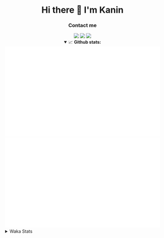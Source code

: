 <div align="center">
 <h1>Hi there 👋 I'm Kanin</h1>
 <h3>Contact me</h3>
 <a href="mailto:im@kanin.dev"><img src="https://img.shields.io/badge/gmail-%23D14836.svg?&style=for-the-badge&logo=gmail&logoColor=white"/></a>
 <a href="https://twitter.com/KaninDev"><img src="https://img.shields.io/badge/twitter-%231DA1F2.svg?&style=for-the-badge&logo=twitter&logoColor=white"/></a>
 <a href="https://www.linkedin.com/in/KaninDev"><img src="https://img.shields.io/badge/linkedin-%230077B5.svg?&style=for-the-badge&logo=linkedin&logoColor=white"/></a>
<details open>
  <summary>📈 <b>Github stats:</b></summary>
  <img src="https://github.com/Kanin/Kanin/blob/master/scripts/GitHubStats/generated/overview.svg"/>
  <img src="https://github.com/Kanin/Kanin/blob/master/scripts/GitHubStats/generated/languages.svg"/>
</details>
</div>

<details>
 <summary>Waka Stats</summary>

<!--START_SECTION:waka-->
![Profile Views](http://img.shields.io/badge/Profile%20Views-2-blue)

![Lines of code](https://img.shields.io/badge/From%20Hello%20World%20I%27ve%20Written-20546%20lines%20of%20code-blue)

**🐱 My Github Data** 

> 🏆 0 Contributions in the Year 2021
 > 
> 📦 13.7 kB Used in Github's Storage 
 > 
> 🚫 Not Opted to Hire
 > 
> 📜 7 Public Repositories 
 > 
> 🔑 3 Private Repositories  
 > 
**I'm an Early 🐤** 

```text
🌞 Morning    78 commits     █████░░░░░░░░░░░░░░░░░░░░   22.61% 
🌆 Daytime    120 commits    ████████░░░░░░░░░░░░░░░░░   34.78% 
🌃 Evening    90 commits     ██████░░░░░░░░░░░░░░░░░░░   26.09% 
🌙 Night      57 commits     ████░░░░░░░░░░░░░░░░░░░░░   16.52%

```
📅 **I'm Most Productive on Sunday** 

```text
Monday       65 commits     ████░░░░░░░░░░░░░░░░░░░░░   18.84% 
Tuesday      43 commits     ███░░░░░░░░░░░░░░░░░░░░░░   12.46% 
Wednesday    51 commits     ███░░░░░░░░░░░░░░░░░░░░░░   14.78% 
Thursday     40 commits     ███░░░░░░░░░░░░░░░░░░░░░░   11.59% 
Friday       36 commits     ██░░░░░░░░░░░░░░░░░░░░░░░   10.43% 
Saturday     38 commits     ██░░░░░░░░░░░░░░░░░░░░░░░   11.01% 
Sunday       72 commits     █████░░░░░░░░░░░░░░░░░░░░   20.87%

```


📊 **This Week I Spent My Time On** 

```text
⌚︎ Time Zone: America/New_York

💬 Programming Languages: 
Python                   1 hr 42 mins        █████████░░░░░░░░░░░░░░░░   37.85% 
Java                     1 hr 24 mins        ███████░░░░░░░░░░░░░░░░░░   30.89% 
YAML                     44 mins             ████░░░░░░░░░░░░░░░░░░░░░   16.19% 
Other                    12 mins             █░░░░░░░░░░░░░░░░░░░░░░░░   4.54% 
Git Config               10 mins             █░░░░░░░░░░░░░░░░░░░░░░░░   3.87%

🔥 Editors: 
PyCharm                  2 hrs 36 mins       ██████████████░░░░░░░░░░░   57.59% 
IntelliJ                 1 hr 55 mins        ██████████░░░░░░░░░░░░░░░   42.41%

🐱‍💻 Projects: 
Naila.py                 2 hrs 36 mins       ██████████████░░░░░░░░░░░   57.59% 
The-5zig-Mod             1 hr 52 mins        ██████████░░░░░░░░░░░░░░░   41.48% 
version-specific         1 min               ░░░░░░░░░░░░░░░░░░░░░░░░░   0.48% 
My-Skyblock              1 min               ░░░░░░░░░░░░░░░░░░░░░░░░░   0.45%

💻 Operating System: 
Linux                    4 hrs 31 mins       █████████████████████████   100.0%

```

**I Mostly Code in Python** 

```text
Python                   17 repos            ██████████████████░░░░░░░   73.91% 
JavaScript               3 repos             ███░░░░░░░░░░░░░░░░░░░░░░   13.04% 
Kotlin                   1 repo              █░░░░░░░░░░░░░░░░░░░░░░░░   4.35% 
HTML                     1 repo              █░░░░░░░░░░░░░░░░░░░░░░░░   4.35% 
Java                     1 repo              █░░░░░░░░░░░░░░░░░░░░░░░░   4.35%

```


**Timeline**

![Chart not found](https://raw.githubusercontent.com/Kanin/Kanin/master/charts/bar_graph.png) 


<!--END_SECTION:waka-->
</details>
